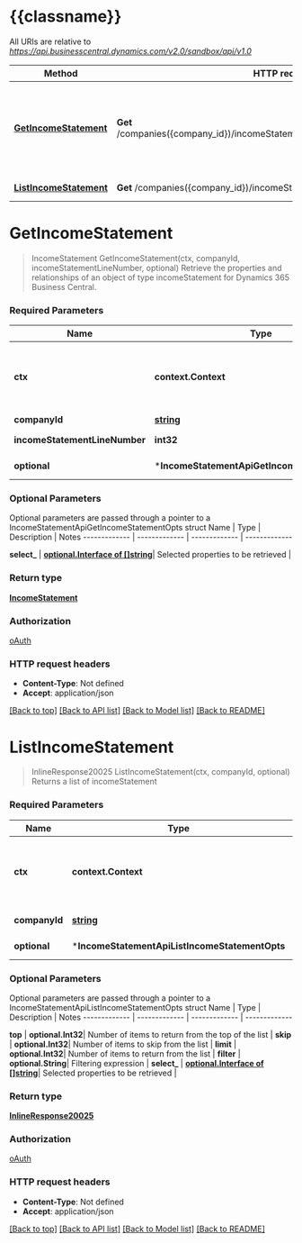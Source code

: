 # {{classname}}

All URIs are relative to *https://api.businesscentral.dynamics.com/v2.0/sandbox/api/v1.0*

Method | HTTP request | Description
------------- | ------------- | -------------
[**GetIncomeStatement**](IncomeStatementApi.md#GetIncomeStatement) | **Get** /companies({company_id})/incomeStatement({incomeStatement_lineNumber}) | Retrieve the properties and relationships of an object of type incomeStatement for Dynamics 365 Business Central.
[**ListIncomeStatement**](IncomeStatementApi.md#ListIncomeStatement) | **Get** /companies({company_id})/incomeStatement | Returns a list of incomeStatement

# **GetIncomeStatement**
> IncomeStatement GetIncomeStatement(ctx, companyId, incomeStatementLineNumber, optional)
Retrieve the properties and relationships of an object of type incomeStatement for Dynamics 365 Business Central.

### Required Parameters

Name | Type | Description  | Notes
------------- | ------------- | ------------- | -------------
 **ctx** | **context.Context** | context for authentication, logging, cancellation, deadlines, tracing, etc.
  **companyId** | [**string**](.md)| id for company | 
  **incomeStatementLineNumber** | **int32**| lineNumber for incomeStatement | 
 **optional** | ***IncomeStatementApiGetIncomeStatementOpts** | optional parameters | nil if no parameters

### Optional Parameters
Optional parameters are passed through a pointer to a IncomeStatementApiGetIncomeStatementOpts struct
Name | Type | Description  | Notes
------------- | ------------- | ------------- | -------------


 **select_** | [**optional.Interface of []string**](string.md)| Selected properties to be retrieved | 

### Return type

[**IncomeStatement**](incomeStatement.md)

### Authorization

[oAuth](../README.md#oAuth)

### HTTP request headers

 - **Content-Type**: Not defined
 - **Accept**: application/json

[[Back to top]](#) [[Back to API list]](../README.md#documentation-for-api-endpoints) [[Back to Model list]](../README.md#documentation-for-models) [[Back to README]](../README.md)

# **ListIncomeStatement**
> InlineResponse20025 ListIncomeStatement(ctx, companyId, optional)
Returns a list of incomeStatement

### Required Parameters

Name | Type | Description  | Notes
------------- | ------------- | ------------- | -------------
 **ctx** | **context.Context** | context for authentication, logging, cancellation, deadlines, tracing, etc.
  **companyId** | [**string**](.md)| id for company | 
 **optional** | ***IncomeStatementApiListIncomeStatementOpts** | optional parameters | nil if no parameters

### Optional Parameters
Optional parameters are passed through a pointer to a IncomeStatementApiListIncomeStatementOpts struct
Name | Type | Description  | Notes
------------- | ------------- | ------------- | -------------

 **top** | **optional.Int32**| Number of items to return from the top of the list | 
 **skip** | **optional.Int32**| Number of items to skip from the list | 
 **limit** | **optional.Int32**| Number of items to return from the list | 
 **filter** | **optional.String**| Filtering expression | 
 **select_** | [**optional.Interface of []string**](string.md)| Selected properties to be retrieved | 

### Return type

[**InlineResponse20025**](inline_response_200_25.md)

### Authorization

[oAuth](../README.md#oAuth)

### HTTP request headers

 - **Content-Type**: Not defined
 - **Accept**: application/json

[[Back to top]](#) [[Back to API list]](../README.md#documentation-for-api-endpoints) [[Back to Model list]](../README.md#documentation-for-models) [[Back to README]](../README.md)

